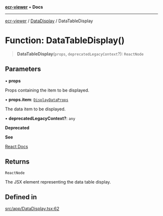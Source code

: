 [**ecr-viewer**](../../README.md) • **Docs**

***

[ecr-viewer](../../README.md) / [DataDisplay](../README.md) / DataTableDisplay

# Function: DataTableDisplay()

> **DataTableDisplay**(`props`, `deprecatedLegacyContext`?): `ReactNode`

## Parameters

• **props**

Props containing the item to be displayed.

• **props.item**: [`DisplayDataProps`](../interfaces/DisplayDataProps.md)

The data item to be displayed.

• **deprecatedLegacyContext?**: `any`

**Deprecated**

**See**

[React Docs](https://legacy.reactjs.org/docs/legacy-context.html#referencing-context-in-lifecycle-methods)

## Returns

`ReactNode`

The JSX element representing the data table display.

## Defined in

[src/app/DataDisplay.tsx:62](https://github.com/CDCgov/phdi/blob/fa63a85e5b4651bdfc0d25ecc23a67e11fbcba18/containers/ecr-viewer/src/app/DataDisplay.tsx#L62)
